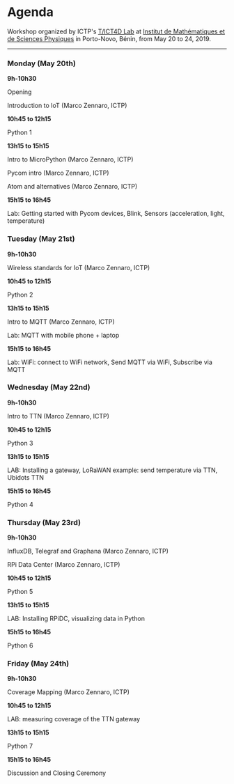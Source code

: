 # Agenda
Workshop organized by ICTP's [T/ICT4D Lab](http://wireless.ictp.it) at [Institut de Mathématiques et de Sciences Physiques](http://www.imsp-benin.com/home/) in Porto-Novo, Bénin, from May 20 to 24, 2019.

------

### **Monday (May 20th)**

**9h-10h30**

Opening

Introduction to IoT (Marco Zennaro, ICTP)

**10h45 to 12h15**

Python 1 

**13h15 to 15h15**

Intro to MicroPython (Marco Zennaro, ICTP)

Pycom intro (Marco Zennaro, ICTP)

Atom and alternatives (Marco Zennaro, ICTP)

**15h15 to 16h45**

Lab: Getting started with Pycom devices, Blink, Sensors (acceleration, light, temperature)


### **Tuesday (May 21st)** 

**9h-10h30**

Wireless standards for IoT  (Marco Zennaro, ICTP)

**10h45 to 12h15**

Python 2

**13h15 to 15h15**

Intro to MQTT (Marco Zennaro, ICTP)

Lab: MQTT with mobile phone + laptop

**15h15 to 16h45**

Lab:  WiFi: connect to WiFi network, Send MQTT via WiFi, Subscribe via MQTT


### **Wednesday (May 22nd)** 

**9h-10h30**

Intro to TTN  (Marco Zennaro, ICTP)

**10h45 to 12h15**

Python 3

**13h15 to 15h15**

LAB: Installing a gateway, LoRaWAN example: send temperature via TTN, Ubidots TTN

**15h15 to 16h45**

Python 4


### **Thursday (May 23rd)** 

**9h-10h30**

InfluxDB, Telegraf and Graphana (Marco Zennaro, ICTP)

RPi Data Center  (Marco Zennaro, ICTP)

**10h45 to 12h15**

Python 5

**13h15 to 15h15**

LAB: Installing RPiDC, visualizing data in Python

**15h15 to 16h45**

Python 6


### **Friday (May 24th)** 

**9h-10h30**

Coverage Mapping (Marco Zennaro, ICTP)

**10h45 to 12h15**

LAB: measuring coverage of the TTN gateway

**13h15 to 15h15**

Python 7

**15h15 to 16h45**

Discussion and Closing Ceremony